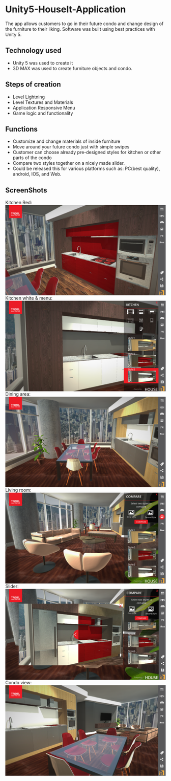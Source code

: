 # Unity5-HouseIt-Application 

The app allows customers to go in their future condo and change design of the furniture to their liking. Software was built using best
practices with Unity 5. 
## Technology used
     
- Unity 5 was used to create it
- 3D MAX was used to create furniture objects and condo.

## Steps of creation

- Level Lightning
- Level Textures and Materials
- Application Responsive Menu
- Game logic and functionality

## Functions

- Customize and change materials of inside furniture
- Move around your future condo just with simple swipes
- Customer can choose already pre-designed styles for kitchen or other parts of the condo 
- Compare two styles together on a nicely made slider. 
- Could be released this for various platforms such as: PC(best quality), android, IOS, and Web.


## ScreenShots

Kitchen Red:
<img src="Images/1.PNG" align="center" />
Kitchen white & menu:
<img src="Images/2.PNG" align="center" />
Dining area:
<img src="Images/3.PNG" align="center" />
Living room:
<img src="Images/4.PNG" align="center" />
Slider:
<img src="Images/5.PNG" align="center" />
Condo view:
<img src="Images/6.PNG" align="center" />